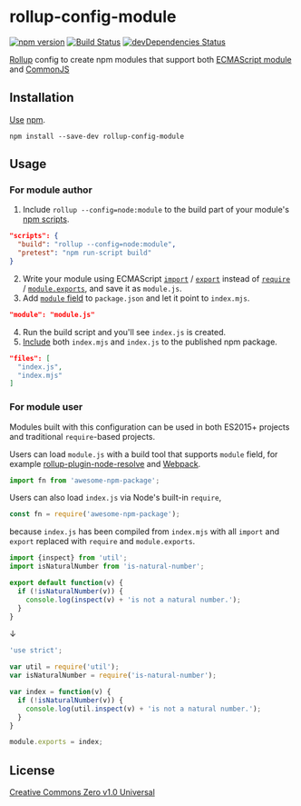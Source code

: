 # rollup-config-module

[![npm version](https://img.shields.io/npm/v/rollup-config-module.svg)](https://www.npmjs.com/package/rollup-config-module)
[![Build Status](https://travis-ci.org/shinnn/rollup-config-module.svg?branch=master)](https://travis-ci.org/shinnn/rollup-config-module)
[![devDependencies Status](https://david-dm.org/shinnn/rollup-config-module/dev-status.svg)](https://david-dm.org/shinnn/rollup-config-module?type=dev)

[Rollup](https://github.com/rollup/rollup) config to create npm modules that support both [ECMAScript module](http://www.2ality.com/2014/09/es6-modules-final.html) and [CommonJS](http://www.commonjs.org/)

## Installation

[Use](https://docs.npmjs.com/cli/install) [npm](https://docs.npmjs.com/getting-started/what-is-npm).

```
npm install --save-dev rollup-config-module
```

## Usage

### For module author

1. Include `rollup --config=node:module` to the build part of your module's [npm scripts](https://docs.npmjs.com/misc/scripts).

  ```json
  "scripts": {
    "build": "rollup --config=node:module",
    "pretest": "npm run-script build"
  }
  ```
2. Write your module using ECMAScript [`import`](https://developer.mozilla.org/docs/Web/JavaScript/Reference/Statements/import) / [`export`](https://developer.mozilla.org/docs/Web/JavaScript/Reference/Statements/export) instead of [`require`](https://nodejs.org/api/globals.html#globals_require) / [`module.exports`](https://nodejs.org/api/modules.html#modules_module_exports), and save it as `module.js`.
3. Add [`module` field](https://github.com/dherman/defense-of-dot-js/blob/master/proposal.md#typical-usage) to `package.json` and let it point to `index.mjs`.

  ```json
  "module": "module.js"
  ```
4. Run the build script and you'll see `index.js` is created.
5. [Include](https://docs.npmjs.com/files/package.json#files) both `index.mjs` and `index.js` to the published npm package.

  ```json
  "files": [
    "index.js",
    "index.mjs"
  ]
  ```

### For module user

Modules built with this configuration can be used in both ES2015+ projects and traditional `require`-based projects.

Users can load `module.js` with a build tool that supports `module` field, for example [rollup-plugin-node-resolve](https://github.com/rollup/rollup-plugin-node-resolve) and [Webpack](https://webpack.js.org/configuration/resolve/#resolve-mainfields).

```javascript
import fn from 'awesome-npm-package';
```

Users can also load `index.js` via Node's built-in `require`,

```javascript
const fn = require('awesome-npm-package');
```

because `index.js` has been compiled from `index.mjs` with all `import` and `export` replaced with `require` and `module.exports`.

```javascript
import {inspect} from 'util';
import isNaturalNumber from 'is-natural-number';

export default function(v) {
  if (!isNaturalNumber(v)) {
    console.log(inspect(v) + 'is not a natural number.');
  }
}
```
↓

```javascript
'use strict';

var util = require('util');
var isNaturalNumber = require('is-natural-number');

var index = function(v) {
  if (!isNaturalNumber(v)) {
    console.log(util.inspect(v) + 'is not a natural number.');
  }
}

module.exports = index;
```

## License

[Creative Commons Zero v1.0 Universal](https://creativecommons.org/publicdomain/zero/1.0/deed)
